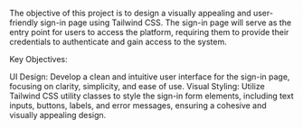The objective of this project is to design a visually appealing and user-friendly sign-in page using Tailwind CSS. 
The sign-in page will serve as the entry point for users to access the platform, requiring them to provide their credentials to authenticate and gain access to 
the system. 

Key Objectives:

UI Design: Develop a clean and intuitive user interface for the sign-in page, focusing on clarity, simplicity, and ease of use.
Visual Styling: Utilize Tailwind CSS utility classes to style the sign-in form elements, including text inputs, buttons, labels, and error messages, 
ensuring a cohesive and visually appealing design.
